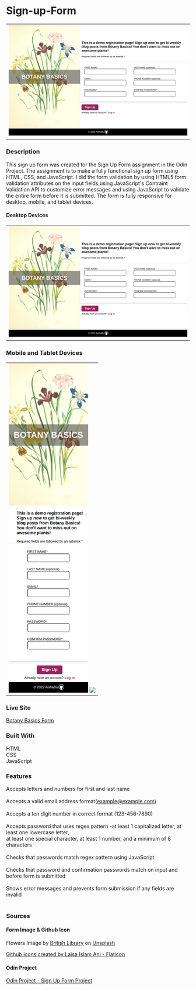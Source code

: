 # Sign-up-Form

<table>
    <tr>
    <td><img src="./images/botany-basics-desktop.png"></td>
    </tr>
</table>

### Description
This sign up form was created for the Sign Up Form assignment in the Odin Project. The assignment is to make a fully functional sign up form using HTML, CSS, and JavaScript. I did the form validation by using HTML5 form validation attributes on the input fields,using JavaScript's Contraint Validation API to customize error messages and using JavaScript to validate the entire form before it is submitted. The form is fully responsive for desktop, mobile, and tablet devices. 

#### Desktop Devices
<table>
    <tr><td><img src="./images/botany-basics-desktop.png"></td></tr>
</table>

### Mobile and Tablet Devices
<table>
    <tr>
    <td>
        <img src="./images/botany-basics-phone.png" height = 900>
        <img src="./images/botany-basics-ipad.png" height = 900>
    </td>
    </tr>
</table>

### Live Site
[Botany Basics Form](https://aishabu.github.io/sign-up-form/)

### Built With 
HTML <br>
CSS<br>
JavaScript<br>

### Features
Accepts letters and numbers for first and last name<br>
<br>
Accepts a valid email address format(example@example.com)<br>
<br>
Accepts a ten digit number in correct format (123-456-7890)<br>
<br>
Accepts password that uses regex pattern -at least 1 capitalized letter, at least one lowercase letter,
<br> at least one special character, at least 1 number, and a minimum of 8 characters<br>
<br>
Checks that passwords match regex pattern using JavaScript<br>
<br>
Checks that password and confirmation passwords match on input and before form is submitted<br>
<br>
Shows error messages and prevents form submission if any fields are invalid<br>
<br>


### Sources
#### Form Image &  Github Icon 
Flowers Image by <a href="https://unsplash.com/@britishlibrary?utm_source=unsplash&utm_medium=referral&utm_content=creditCopyText">British Library</a> on <a href="https://unsplash.com/s/visual/a3c6dc8c-8bfb-4bf6-a1b4-8694b15e83d7?utm_source=unsplash&utm_medium=referral&utm_content=creditCopyText">Unsplash</a>
  
<a href="https://www.flaticon.com/free-icons/github" title="github icons">Github icons created by Laisa Islam Ani - Flaticon</a>

#### Odin Project
[Odin Project - Sign Up Form Project](https://www.theodinproject.com/lessons/node-path-intermediate-html-and-css-sign-up-form)

